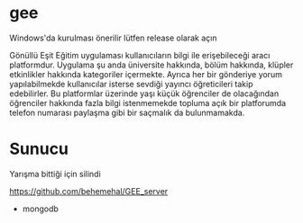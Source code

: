 # gee

Windows'da kurulması önerilir lütfen release olarak açın

Gönüllü Eşit Eğitim uygulaması kullanıcıların bilgi ile erişebileceği aracı platformdur. Uygulama şu anda üniversite hakkında, bölüm hakkında, klüpler etkinlikler hakkında kategoriler içermekte. Ayrıca her bir gönderiye yorum yapılabilmekde kullanıcılar isterse sevdiği yayıncı öğreticileri takip edebilirler. Bu platformlar üzerinde yaşı küçük öğrenciler de olacağından öğrenciler hakkında fazla bilgi istenmemekde topluma açık bir platforumda telefon numarası paylaşma gibi bir saçmalık da bulunmamakda.

# Sunucu 
Yarışma bittiği için silindi

https://github.com/behemehal/GEE_server
+ mongodb
